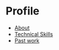 # Profile

- [About](learning-resources.md)
- [Technical Skills](doc-references.md)
- [Past work](past-work.md)
